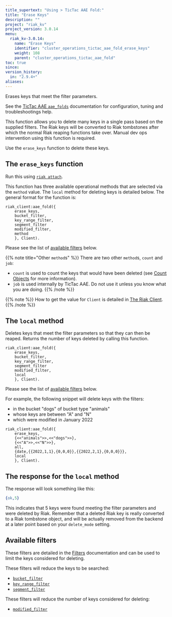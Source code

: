 ```yaml
---
title_supertext: "Using > TicTac AAE Fold:"
title: "Erase Keys"
description: ""
project: "riak_kv"
project_version: 3.0.14
menu:
  riak_kv-3.0.14:
    name: "Erase Keys"
    identifier: "cluster_operations_tictac_aae_fold_erase_keys"
    weight: 108
    parent: "cluster_operations_tictac_aae_fold"
toc: true
since: 
version_history:
  in: "2.9.4+"
aliases:
---
```

[code riak_kv_vnode]: https://github.com/basho/riak_kv/blob/develop-3.0/src/riak_kv_vnode.erl
[riak attach]: ../../../admin/riak-cli/#attach
[config reference]: ../../../configuring/reference/#tictac-active-anti-entropy
[config tictacaae]: ../../../configuring/active-anti-entropy/tictac-aae
[tictacaae folds-overview]: ../
[tictacaae system]: ../../tictac-active-anti-entropy
[tictacaae client]: ../../tictac-aae-fold#the-riak-client
[tictacaae find-keys]: ../../tictac-aae-fold/find-keys
[tictacaae find-tombs]: ../../tictac-aae-fold/find-tombs
[tictacaae list-buckets]: ../../tictac-aae-fold/list-buckets
[tictacaae object-stats]: ../../tictac-aae-fold/object-stats
[tictacaae reap-tombs]: ../../tictac-aae-fold/reap-tombs
[filters]: ../../tictac-aae-fold/filters
[filter-by bucket]: ../../tictac-aae-fold/filters#filter-by-bucket-name
[filter-by key-range]: ../../tictac-aae-fold/filters#filter-by-key-range
[filter-by segment]: ../../tictac-aae-fold/filters#filter-by-segment
[filter-by modified]: ../../tictac-aae-fold/filters#filter-by-date-modified
[filter-by sibling-count]: ../../tictac-aae-fold/find-keys/#the-sibling-count-filter
[filter-by object-size]: ../../tictac-aae-fold/find-keys/#the-object-size-filter

Erases keys that meet the filter parameters.

See the [TicTac AAE `aae_folds`][tictacaae folds-overview] documentation for configuration, tuning and troubleshootings help.

This function allows you to delete many keys in a single pass based on the supplied filters. The Riak keys will be converted to Riak tombstones after which the normal Riak reaping functions take over. Manual dev ops intervention using this function is required.

Use the `erase_keys` function to delete these keys.

## The `erase_keys` function

Run this using [`riak attach`][riak attach].

This function has three available operational methods that are selected via the `method` value. The `local` method for deleting keys is detailed below. The general format for the function is:

```riakattach
riak_client:aae_fold({
    erase_keys,
    bucket_filter,
    key_range_filter,
    segment_filter
    modified_filter,
    method
    }, Client).
```

Please see the list of [available filters](#available-filters) below.

{{% note title="Other `method`s" %}}
There are two other `method`s, `count` and `job`:

- `count` is used to count the keys that would have been deleted (see [Count Objects](../../tictac-aae-fold/count-keys) for more information).
- `job` is used internally by TicTac AAE. Do not use it unless you know what you are doing.
{{% /note %}}

{{% note %}}
How to get the value for `Client` is detailed in [The Riak Client](../../tictac-aae-fold#the-riak-client).
{{% /note %}}

## The `local` method

Deletes keys that meet the filter parameters so that they can then be reaped. Returns the number of keys deleted by calling this function.

```riakattach
riak_client:aae_fold({
    erase_keys,
    bucket_filter,
    key_range_filter,
    segment_filter
    modified_filter,
    local
    }, Client).
```

Please see the list of [available filters](#available-filters) below.

For example, the following snippet will delete keys with the filters:

- in the bucket "dogs" of bucket type "animals"
- whose keys are between "A" and "N"
- which were modified in January 2022

```riakattach
riak_client:aae_fold({
    erase_keys,
    {<<"animals">>,<<"dogs">>},
    {<<"A">>,<<"N">>},
    all,
    {date,{{2022,1,1},{0,0,0}},{{2022,2,1},{0,0,0}}},
    local
    }, Client).
```

## The response for the `local` method

The response will look something like this:

```erlang
{ok,5}
```

This indicates that 5 keys were found meeting the filter parameters and were deleted by Riak. Remember that a deleted Riak key is really converted to a Riak tombstone object, and will be actually removed from the backend at a later point based on your `delete_mode` setting.

## Available filters

These filters are detailed in the [Filters][filters] documentation and can be used to limit the keys considered for deleting.

These filters will reduce the keys to be searched:

- [`bucket_filter`][filter-by bucket]
- [`key_range_filter`][filter-by key-range]
- [`segment_filter`][filter-by segment]

These filters will reduce the number of keys considered for deleting:

- [`modified_filter`][filter-by modified]
